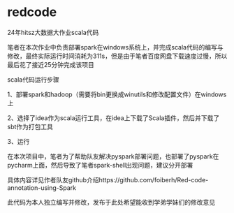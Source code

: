 # redcode
24年hitsz大数据大作业scala代码

笔者在本次作业中负责部署spark在windows系统上，并完成scala代码的编写与修改，最终实际运行时间消耗为311s，但是由于笔者百度网盘下载速度过慢，所以最后花了接近25分钟完成该项目

scala代码运行步骤

1、部署spark和hadoop（需要将bin更换成winutils和修改配置文件）在windows上

2、选择了idea作为scala运行工具，在idea上下载了Scala插件，然后并下载了sbt作为打包工具

3、运行

在本次项目中，笔者为了帮助队友解决pyspark部署问题，也部署了pyspark在pycharm上面，然后导致了笔者spark-shell出现问题，建议分开部署

具体内容详见作者队友github介绍https://github.com/foiberh/Red-code-annotation-using-Spark

此代码为本人独立编写并修改，发布于此处希望能收到学弟学妹们的修改意见
